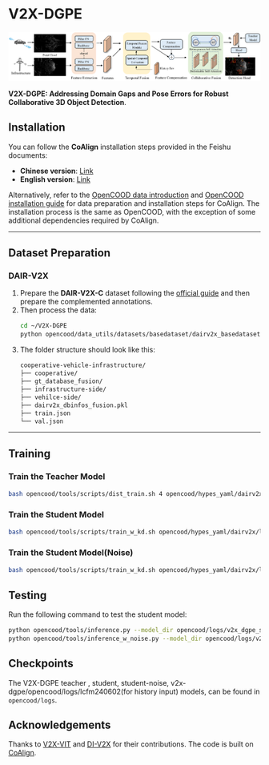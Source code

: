 # V2X-DGPE
![Image Description](overall2.png)

**V2X-DGPE: Addressing Domain Gaps and Pose Errors for Robust Collaborative 3D Object Detection**.

<!-- ---

## Paper  
[Link to the paper](#)

--- -->

## Installation  
You can follow the **CoAlign** installation steps provided in the Feishu documents:

- **Chinese version**: [Link](https://udtkdfu8mk.feishu.cn/docx/LlMpdu3pNoCS94xxhjMcOWIynie)
- **English version**: [Link](https://udtkdfu8mk.feishu.cn/docx/SZNVd0S7UoD6mVxUM6Wc8If6ncc)

Alternatively, refer to the [OpenCOOD data introduction](https://opencood.readthedocs.io/en/latest/md_files/data_intro.html) and [OpenCOOD installation guide](https://opencood.readthedocs.io/en/latest/md_files/installation.html) for data preparation and installation steps for CoAlign. The installation process is the same as OpenCOOD, with the exception of some additional dependencies required by CoAlign.

---

## Dataset Preparation  

### DAIR-V2X  
1. Prepare the **DAIR-V2X-C** dataset following the [official guide](https://github.com/AIR-THU/DAIR-V2X) and then prepare the complemented annotations.  
2. Then process the data:  
    ```bash
    cd ~/V2X-DGPE
    python opencood/data_utils/datasets/basedataset/dairv2x_basedataset.py
    ```
3. The folder structure should look like this:
    ```
    cooperative-vehicle-infrastructure/
    ├── cooperative/
    ├── gt_database_fusion/
    ├── infrastructure-side/
    ├── vehilce-side/
    ├── dairv2x_dbinfos_fusion.pkl
    ├── train.json
    └── val.json
    ```
---

## Training  

### Train the Teacher Model  
```bash
bash opencood/tools/scripts/dist_train.sh 4 opencood/hypes_yaml/dairv2x/lidar_only/pointpillar_early_gtsample_multiscale.yaml early
```

### Train the Student Model
```bash
bash opencood/tools/scripts/train_w_kd.sh opencood/hypes_yaml/dairv2x/lidar_only/pointpillar_pdd_distillation.yaml opencood/logs/v2x_dgpe_student intermediate
```
### Train the Student Model(Noise)
```bash
bash opencood/tools/scripts/train_w_kd.sh opencood/hypes_yaml/dairv2x/lidar_only/pointpillar_pdd_distillation.yaml opencood/logs/v2x_dgpe_student_noise intermediate
```

## Testing

Run the following command to test the student model:
```bash
python opencood/tools/inference.py --model_dir opencood/logs/v2x_dgpe_student --fusion_method intermediate
python opencood/tools/inference_w_noise.py --model_dir opencood/logs/v2x_dgpe_student_noise --fusion_method intermediate
```

## Checkpoints

The V2X-DGPE teacher , student, student-noise, v2x-dgpe/opencood/logs/lcfm240602(for history input) models, can be found in `opencood/logs`.

## Acknowledgements

Thanks to [V2X-VIT](https://github.com/DerrickXuNu/v2x-vit) and [DI-V2X](https://github.com/Serenos/DI-V2X?tab=readme-ov-file) for their contributions.
The code is built on [CoAlign](https://github.com/yifanlu0227/CoAlign).
